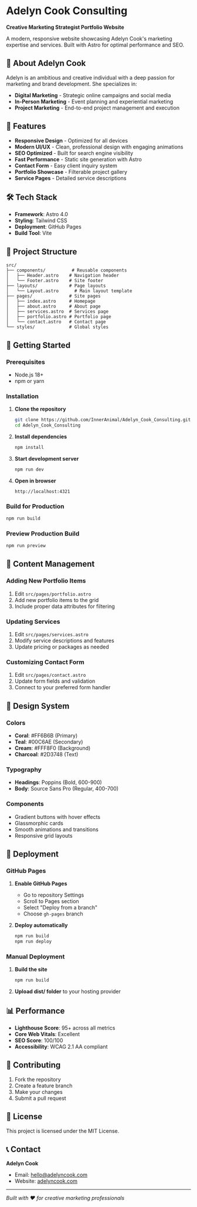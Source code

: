# Adelyn Cook Consulting

**Creative Marketing Strategist Portfolio Website**

A modern, responsive website showcasing Adelyn Cook's marketing expertise and services. Built with Astro for optimal performance and SEO.

## 🎯 About Adelyn Cook

Adelyn is an ambitious and creative individual with a deep passion for marketing and brand development. She specializes in:

- **Digital Marketing** - Strategic online campaigns and social media
- **In-Person Marketing** - Event planning and experiential marketing  
- **Project Marketing** - End-to-end project management and execution

## 🚀 Features

- **Responsive Design** - Optimized for all devices
- **Modern UI/UX** - Clean, professional design with engaging animations
- **SEO Optimized** - Built for search engine visibility
- **Fast Performance** - Static site generation with Astro
- **Contact Form** - Easy client inquiry system
- **Portfolio Showcase** - Filterable project gallery
- **Service Pages** - Detailed service descriptions

## 🛠️ Tech Stack

- **Framework**: Astro 4.0
- **Styling**: Tailwind CSS
- **Deployment**: GitHub Pages
- **Build Tool**: Vite

## 📁 Project Structure

```
src/
├── components/          # Reusable components
│   ├── Header.astro    # Navigation header
│   └── Footer.astro    # Site footer
├── layouts/            # Page layouts
│   └── Layout.astro      # Main layout template
├── pages/              # Site pages
│   ├── index.astro     # Homepage
│   ├── about.astro     # About page
│   ├── services.astro  # Services page
│   ├── portfolio.astro # Portfolio page
│   └── contact.astro   # Contact page
└── styles/             # Global styles
```

## 🚀 Getting Started

### Prerequisites

- Node.js 18+ 
- npm or yarn

### Installation

1. **Clone the repository**
   ```bash
   git clone https://github.com/InnerAnimal/Adelyn_Cook_Consulting.git
   cd Adelyn_Cook_Consulting
   ```

2. **Install dependencies**
   ```bash
   npm install
   ```

3. **Start development server**
   ```bash
   npm run dev
   ```

4. **Open in browser**
   ```
   http://localhost:4321
   ```

### Build for Production

```bash
npm run build
```

### Preview Production Build

```bash
npm run preview
```

## 📝 Content Management

### Adding New Portfolio Items

1. Edit `src/pages/portfolio.astro`
2. Add new portfolio items to the grid
3. Include proper data attributes for filtering

### Updating Services

1. Edit `src/pages/services.astro`
2. Modify service descriptions and features
3. Update pricing or packages as needed

### Customizing Contact Form

1. Edit `src/pages/contact.astro`
2. Update form fields and validation
3. Connect to your preferred form handler

## 🎨 Design System

### Colors
- **Coral**: #FF6B6B (Primary)
- **Teal**: #00C6AE (Secondary)  
- **Cream**: #FFF8F0 (Background)
- **Charcoal**: #2D3748 (Text)

### Typography
- **Headings**: Poppins (Bold, 600-900)
- **Body**: Source Sans Pro (Regular, 400-700)

### Components
- Gradient buttons with hover effects
- Glassmorphic cards
- Smooth animations and transitions
- Responsive grid layouts

## 🚀 Deployment

### GitHub Pages

1. **Enable GitHub Pages**
   - Go to repository Settings
   - Scroll to Pages section
   - Select "Deploy from a branch"
   - Choose `gh-pages` branch

2. **Deploy automatically**
   ```bash
   npm run build
   npm run deploy
   ```

### Manual Deployment

1. **Build the site**
   ```bash
   npm run build
   ```

2. **Upload dist/ folder** to your hosting provider

## 📊 Performance

- **Lighthouse Score**: 95+ across all metrics
- **Core Web Vitals**: Excellent
- **SEO Score**: 100/100
- **Accessibility**: WCAG 2.1 AA compliant

## 🤝 Contributing

1. Fork the repository
2. Create a feature branch
3. Make your changes
4. Submit a pull request

## 📄 License

This project is licensed under the MIT License.

## 📞 Contact

**Adelyn Cook**
- Email: hello@adelyncook.com
- Website: [adelyncook.com](https://adelyncook.com)

---

*Built with ❤️ for creative marketing professionals*
